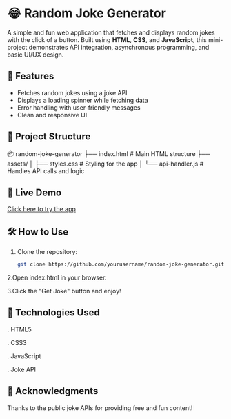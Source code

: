 # 😂 Random Joke Generator

A simple and fun web application that fetches and displays random jokes with the click of a button. Built using **HTML**, **CSS**, and **JavaScript**, this mini-project demonstrates API integration, asynchronous programming, and basic UI/UX design.

## 🚀 Features

- Fetches random jokes using a joke API
- Displays a loading spinner while fetching data
- Error handling with user-friendly messages
- Clean and responsive UI

## 📁 Project Structure

📦 random-joke-generator
├── index.html          # Main HTML structure
├── assets/
│   ├── styles.css      # Styling for the app
│   └── api-handler.js  # Handles API calls and logic

## 🔗 Live Demo

[Click here to try the app](https://divya-anand-05.github.io/RandomJoke/)


## 🛠️ How to Use

1. Clone the repository:
   ```bash
   git clone https://github.com/yourusername/random-joke-generator.git
2.Open index.html in your browser.

3.Click the "Get Joke" button and enjoy!


## 📌 Technologies Used

   . HTML5
   
   . CSS3
   
   . JavaScript
   
   . Joke API

   ## 🙌 Acknowledgments

Thanks to the public joke APIs for providing free and fun content!

